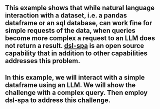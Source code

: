 ## This example shows that while natural language interaction with a dataset, i.e. a pandas dataframe or an sql database, can work fine for simple requests of the data, when queries become more complex a request to an LLM does not return a result.  [dsl-spa](https://github.com/superwise-ai/dsl-spa) is an open source capability that in addition to other capabilities addresses this problem.

## In this example, we will interact with a simple dataframe using an LLM.  We will show the challenge with a complex query.  Then employ dsl-spa to address this challenge.
